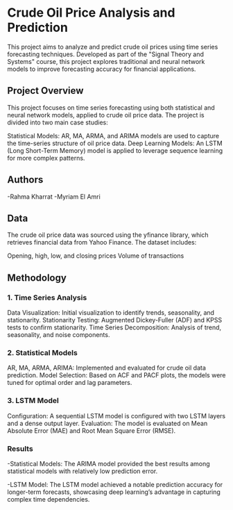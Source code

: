 # Crude Oil Price Analysis and Prediction
This project aims to analyze and predict crude oil prices using time series forecasting techniques. Developed as part of the "Signal Theory and Systems" course, this project explores traditional and neural network models to improve forecasting accuracy for financial applications.

## Project Overview
This project focuses on time series forecasting using both statistical and neural network models, applied to crude oil price data. The project is divided into two main case studies:

Statistical Models: AR, MA, ARMA, and ARIMA models are used to capture the time-series structure of oil price data.
Deep Learning Models: An LSTM (Long Short-Term Memory) model is applied to leverage sequence learning for more complex patterns.
## Authors
-Rahma Kharrat
-Myriam El Amri

## Data
The crude oil price data was sourced using the yfinance library, which retrieves financial data from Yahoo Finance. The dataset includes:

Opening, high, low, and closing prices
Volume of transactions
## Methodology
### 1. Time Series Analysis
Data Visualization: Initial visualization to identify trends, seasonality, and stationarity.
Stationarity Testing: Augmented Dickey-Fuller (ADF) and KPSS tests to confirm stationarity.
Time Series Decomposition: Analysis of trend, seasonality, and noise components.
### 2. Statistical Models
AR, MA, ARMA, ARIMA: Implemented and evaluated for crude oil data prediction.
Model Selection: Based on ACF and PACF plots, the models were tuned for optimal order and lag parameters.
### 3. LSTM Model
Configuration: A sequential LSTM model is configured with two LSTM layers and a dense output layer.
Evaluation: The model is evaluated on Mean Absolute Error (MAE) and Root Mean Square Error (RMSE).
### Results
-Statistical Models: The ARIMA model provided the best results among statistical models with relatively low prediction error.

-LSTM Model: The LSTM model achieved a notable prediction accuracy for longer-term forecasts, showcasing deep learning’s advantage in capturing complex time dependencies.




